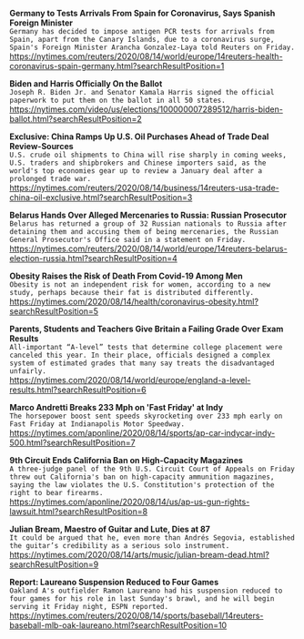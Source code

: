 **Germany to Tests Arrivals From Spain for Coronavirus, Says Spanish Foreign Minister**\
`Germany has decided to impose antigen PCR tests for arrivals from Spain, apart from the Canary Islands, due to a coronavirus surge, Spain's Foreign Minister Arancha Gonzalez-Laya told Reuters on Friday. `\
https://nytimes.com/reuters/2020/08/14/world/europe/14reuters-health-coronavirus-spain-germany.html?searchResultPosition=1

**Biden and Harris Officially On the Ballot**\
`Joseph R. Biden Jr. and Senator Kamala Harris signed the official paperwork to put them on the ballot in all 50 states.`\
https://nytimes.com/video/us/elections/100000007289512/harris-biden-ballot.html?searchResultPosition=2

**Exclusive: China Ramps Up U.S. Oil Purchases Ahead of Trade Deal Review-Sources**\
`U.S. crude oil shipments to China will rise sharply in coming weeks, U.S. traders and shipbrokers and Chinese importers said, as the world's top economies gear up to review a January deal after a prolonged trade war.`\
https://nytimes.com/reuters/2020/08/14/business/14reuters-usa-trade-china-oil-exclusive.html?searchResultPosition=3

**Belarus Hands Over Alleged Mercenaries to Russia: Russian Prosecutor**\
`Belarus has returned a group of 32 Russian nationals to Russia after detaining them and accusing them of being mercenaries, the Russian General Prosecutor's Office said in a statement on Friday.`\
https://nytimes.com/reuters/2020/08/14/world/europe/14reuters-belarus-election-russia.html?searchResultPosition=4

**Obesity Raises the Risk of Death From Covid-19 Among Men**\
`Obesity is not an independent risk for women, according to a new study, perhaps because their fat is distributed differently.`\
https://nytimes.com/2020/08/14/health/coronavirus-obesity.html?searchResultPosition=5

**Parents, Students and Teachers Give Britain a Failing Grade Over Exam Results**\
`All-important “A-level” tests that determine college placement were canceled this year. In their place, officials designed a complex system of estimated grades that many say treats the disadvantaged unfairly.`\
https://nytimes.com/2020/08/14/world/europe/england-a-level-results.html?searchResultPosition=6

**Marco Andretti Breaks 233 Mph on 'Fast Friday' at Indy**\
`The horsepower boost sent speeds skyrocketing over 233 mph early on Fast Friday at Indianapolis Motor Speedway. `\
https://nytimes.com/aponline/2020/08/14/sports/ap-car-indycar-indy-500.html?searchResultPosition=7

**9th Circuit Ends California Ban on High-Capacity Magazines**\
`A three-judge panel of the 9th U.S. Circuit Court of Appeals on Friday threw out California's ban on high-capacity ammunition magazines, saying the law violates the U.S. Constitution's protection of the right to bear firearms.`\
https://nytimes.com/aponline/2020/08/14/us/ap-us-gun-rights-lawsuit.html?searchResultPosition=8

**Julian Bream, Maestro of Guitar and Lute, Dies at 87**\
`It could be argued that he, even more than Andrés Segovia, established the guitar’s credibility as a serious solo instrument.`\
https://nytimes.com/2020/08/14/arts/music/julian-bream-dead.html?searchResultPosition=9

**Report: Laureano Suspension Reduced to Four Games**\
`Oakland A's outfielder Ramon Laureano had his suspension reduced to four games for his role in last Sunday's brawl, and he will begin serving it Friday night, ESPN reported.`\
https://nytimes.com/reuters/2020/08/14/sports/baseball/14reuters-baseball-mlb-oak-laureano.html?searchResultPosition=10

